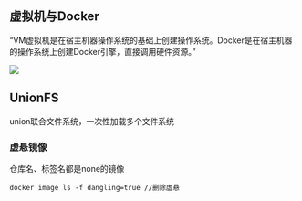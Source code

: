 ## 虚拟机与Docker

“VM虚拟机是在宿主机器操作系统的基础上创建操作系统。Docker是在宿主机器的操作系统上创建Docker引擎，直接调用硬件资源。”

![](https://img2018.cnblogs.com/blog/815062/201908/815062-20190831112058058-1737827011.png)

## UnionFS

union联合文件系统，一次性加载多个文件系统

### 虚悬镜像

仓库名、标签名都是none的镜像

```shell
docker image ls -f dangling=true //删除虚悬
```

